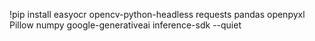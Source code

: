 !pip install easyocr opencv-python-headless requests pandas openpyxl Pillow numpy google-generativeai inference-sdk --quiet
